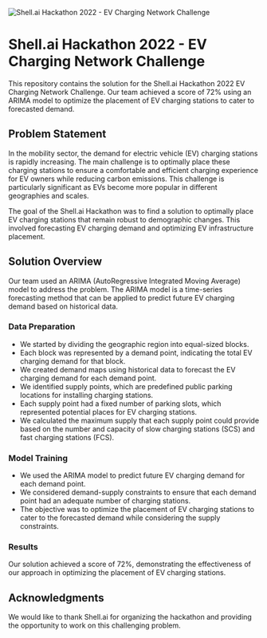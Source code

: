 ![Shell.ai Hackathon 2022 - EV Charging Network Challenge](https://media-fastly.hackerearth.com/media/hackathon/shellai-hackathon-2022/images/9996e1d614-hackerearth_banner.jpg)

# Shell.ai Hackathon 2022 - EV Charging Network Challenge

This repository contains the solution for the Shell.ai Hackathon 2022 EV Charging Network Challenge. Our team achieved a score of 72% using an ARIMA model to optimize the placement of EV charging stations to cater to forecasted demand.

## Problem Statement

In the mobility sector, the demand for electric vehicle (EV) charging stations is rapidly increasing. The main challenge is to optimally place these charging stations to ensure a comfortable and efficient charging experience for EV owners while reducing carbon emissions. This challenge is particularly significant as EVs become more popular in different geographies and scales.

The goal of the Shell.ai Hackathon was to find a solution to optimally place EV charging stations that remain robust to demographic changes. This involved forecasting EV charging demand and optimizing EV infrastructure placement.

## Solution Overview

Our team used an ARIMA (AutoRegressive Integrated Moving Average) model to address the problem. The ARIMA model is a time-series forecasting method that can be applied to predict future EV charging demand based on historical data.

### Data Preparation

- We started by dividing the geographic region into equal-sized blocks.
- Each block was represented by a demand point, indicating the total EV charging demand for that block.
- We created demand maps using historical data to forecast the EV charging demand for each demand point.
- We identified supply points, which are predefined public parking locations for installing charging stations.
- Each supply point had a fixed number of parking slots, which represented potential places for EV charging stations.
- We calculated the maximum supply that each supply point could provide based on the number and capacity of slow charging stations (SCS) and fast charging stations (FCS).

### Model Training

- We used the ARIMA model to predict future EV charging demand for each demand point.
- We considered demand-supply constraints to ensure that each demand point had an adequate number of charging stations.
- The objective was to optimize the placement of EV charging stations to cater to the forecasted demand while considering the supply constraints.

### Results

Our solution achieved a score of 72%, demonstrating the effectiveness of our approach in optimizing the placement of EV charging stations.



## Acknowledgments

We would like to thank Shell.ai for organizing the hackathon and providing the opportunity to work on this challenging problem.
